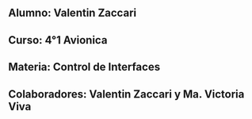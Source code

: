 ## Alumno: Valentin Zaccari
## Curso: 4°1 Avionica
## Materia: Control de Interfaces

## Colaboradores: Valentin Zaccari y Ma. Victoria Viva
